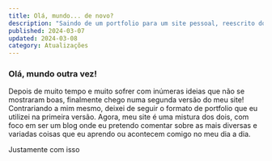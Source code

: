 ```yaml
---
title: Olá, mundo... de novo?
description: "Saindo de um portfolio para um site pessoal, reescrito do zero e sobre uma nova perspectiva."
published: 2024-03-07
updated: 2024-03-08
category: Atualizações
---
```


### Olá, mundo outra vez!

Depois de muito tempo e muito sofrer com inúmeras ideias que não se mostraram boas, finalmente chego numa segunda versão do meu site! Contrariando a mim mesmo, deixei de seguir o formato de portfolio que eu utilizei na primeira versão. Agora, meu site é uma mistura dos dois, com foco em ser um blog onde eu pretendo comentar sobre as mais diversas e variadas coisas que eu aprendo ou acontecem comigo no meu dia a dia.

Justamente com isso
